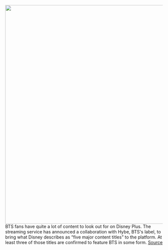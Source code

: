 <img src='https://cdn.vox-cdn.com/thumbor/FTIqOx8waQLDbs_rLnaGPOUpk-I=/0x0:8192x5464/1200x800/filters:focal(3441x2077:4751x3387)/cdn.vox-cdn.com/uploads/chorus_image/image/71118642/1241042385.0.jpg' width='700px' /><br/>
BTS fans have quite a lot of content to look out for on Disney Plus. The streaming service has announced a collaboration with Hybe, BTS's label, to bring what Disney describes as “five major content titles” to the platform. At least three of those titles are confirmed to feature BTS in some form.
<a href='https://www.theverge.com/2022/7/14/23216467/bts-disney-plus-hybe-collaboration-2022'> Source <a/>